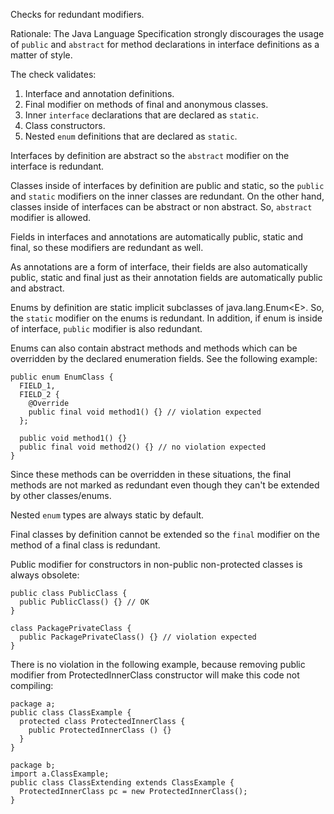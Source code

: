 Checks for redundant modifiers.

Rationale: The Java Language Specification strongly discourages the
usage of `public` and `abstract` for method declarations in interface
definitions as a matter of style.

The check validates:

1.  Interface and annotation definitions.
2.  Final modifier on methods of final and anonymous classes.
3.  Inner `interface` declarations that are declared as `static`.
4.  Class constructors.
5.  Nested `enum` definitions that are declared as `static`.

Interfaces by definition are abstract so the `abstract` modifier on the
interface is redundant.

Classes inside of interfaces by definition are public and static, so the
`public` and `static` modifiers on the inner classes are redundant. On
the other hand, classes inside of interfaces can be abstract or non
abstract. So, `abstract` modifier is allowed.

Fields in interfaces and annotations are automatically public, static
and final, so these modifiers are redundant as well.

As annotations are a form of interface, their fields are also
automatically public, static and final just as their annotation fields
are automatically public and abstract.

Enums by definition are static implicit subclasses of
java.lang.Enum\<E>. So, the `static` modifier on the enums is redundant.
In addition, if enum is inside of interface, `public` modifier is also
redundant.

Enums can also contain abstract methods and methods which can be
overridden by the declared enumeration fields. See the following
example:

    public enum EnumClass {
      FIELD_1,
      FIELD_2 {
        @Override
        public final void method1() {} // violation expected
      };

      public void method1() {}
      public final void method2() {} // no violation expected
    }
            

Since these methods can be overridden in these situations, the final
methods are not marked as redundant even though they can't be extended
by other classes/enums.

Nested `enum` types are always static by default.

Final classes by definition cannot be extended so the `final` modifier
on the method of a final class is redundant.

Public modifier for constructors in non-public non-protected classes is
always obsolete:

    public class PublicClass {
      public PublicClass() {} // OK
    }

    class PackagePrivateClass {
      public PackagePrivateClass() {} // violation expected
    }
            

There is no violation in the following example, because removing public
modifier from ProtectedInnerClass constructor will make this code not
compiling:

    package a;
    public class ClassExample {
      protected class ProtectedInnerClass {
        public ProtectedInnerClass () {}
      }
    }

    package b;
    import a.ClassExample;
    public class ClassExtending extends ClassExample {
      ProtectedInnerClass pc = new ProtectedInnerClass();
    }
